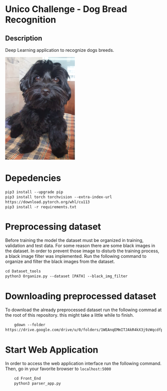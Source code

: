 # Unico Challenge  - Dog Bread Recognition 

## Description

Deep Learning application to recognize dogs breeds. <br/>

<img src="./Repo_images/front_img.jpeg" width="224" class="center">

# Depedencies
```
pip3 install --upgrade pip
pip3 install torch torchvision --extra-index-url https://download.pytorch.org/whl/cu113
pip3 install -r requirements.txt
```

# Preprocessing dataset
Before training the model the dataset must be organized in training, validation and test data. For some reason there are some black images in the dataset. In order to prevent those image to disturb the training process, a black image filter was implemented. Run the following command to organize and filter the black images from the dataset.
```
cd Dataset_tools
python3 Organize.py --dataset [PATH] --black_img_filter
```

# Downloading preprocessed dataset
To download the already preprocessed dataset run the following commad at the root of this repository. this might take a little while to finish.

```
    gdown --folder https://drive.google.com/drive/u/0/folders/1WEAnqEMmITJAkR4kX3j9zWqcdfpr8na_
```

# Start Web Application
In order to access the web application interface run the following command. Then, go in your favorite browser to ```localhost:5000```
```
    cd Front_End
    python3 parser_app.py
```

